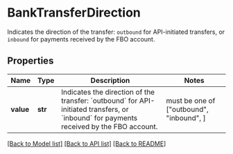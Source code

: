 # BankTransferDirection

Indicates the direction of the transfer: `outbound` for API-initiated transfers, or `inbound` for payments received by the FBO account.
## Properties
Name | Type | Description | Notes
------------ | ------------- | ------------- | -------------
**value** | **str** | Indicates the direction of the transfer: &#x60;outbound&#x60; for API-initiated transfers, or &#x60;inbound&#x60; for payments received by the FBO account. |  must be one of ["outbound", "inbound", ]

[[Back to Model list]](../README.md#documentation-for-models) [[Back to API list]](../README.md#documentation-for-api-endpoints) [[Back to README]](../README.md)


